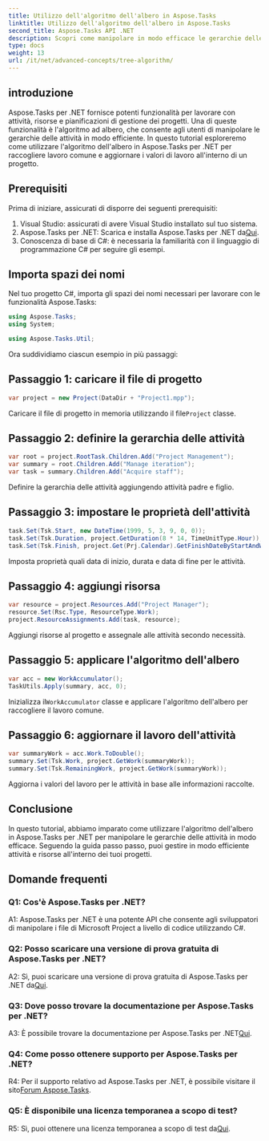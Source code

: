 ```yaml
---
title: Utilizzo dell'algoritmo dell'albero in Aspose.Tasks
linktitle: Utilizzo dell'algoritmo dell'albero in Aspose.Tasks
second_title: Aspose.Tasks API .NET
description: Scopri come manipolare in modo efficace le gerarchie delle attività nei tuoi progetti .NET utilizzando l'algoritmo dell'albero di Aspose.Tasks.
type: docs
weight: 13
url: /it/net/advanced-concepts/tree-algorithm/
---
```

## introduzione

Aspose.Tasks per .NET fornisce potenti funzionalità per lavorare con attività, risorse e pianificazioni di gestione dei progetti. Una di queste funzionalità è l'algoritmo ad albero, che consente agli utenti di manipolare le gerarchie delle attività in modo efficiente. In questo tutorial esploreremo come utilizzare l'algoritmo dell'albero in Aspose.Tasks per .NET per raccogliere lavoro comune e aggiornare i valori di lavoro all'interno di un progetto.

## Prerequisiti

Prima di iniziare, assicurati di disporre dei seguenti prerequisiti:

1. Visual Studio: assicurati di avere Visual Studio installato sul tuo sistema.
2.  Aspose.Tasks per .NET: Scarica e installa Aspose.Tasks per .NET da[Qui](https://releases.aspose.com/tasks/net/).
3. Conoscenza di base di C#: è necessaria la familiarità con il linguaggio di programmazione C# per seguire gli esempi.

## Importa spazi dei nomi

Nel tuo progetto C#, importa gli spazi dei nomi necessari per lavorare con le funzionalità Aspose.Tasks:

```csharp
using Aspose.Tasks;
using System;

using Aspose.Tasks.Util;

```

Ora suddividiamo ciascun esempio in più passaggi:

## Passaggio 1: caricare il file di progetto

```csharp
var project = new Project(DataDir + "Project1.mpp");
```

 Caricare il file di progetto in memoria utilizzando il file`Project` classe.

## Passaggio 2: definire la gerarchia delle attività

```csharp
var root = project.RootTask.Children.Add("Project Management");
var summary = root.Children.Add("Manage iteration");
var task = summary.Children.Add("Acquire staff");
```

Definire la gerarchia delle attività aggiungendo attività padre e figlio.

## Passaggio 3: impostare le proprietà dell'attività

```csharp
task.Set(Tsk.Start, new DateTime(1999, 5, 3, 9, 0, 0));
task.Set(Tsk.Duration, project.GetDuration(8 * 14, TimeUnitType.Hour));
task.Set(Tsk.Finish, project.Get(Prj.Calendar).GetFinishDateByStartAndWork(task.Get(Tsk.Start), task.Get(Tsk.Duration)));
```

Imposta proprietà quali data di inizio, durata e data di fine per le attività.

## Passaggio 4: aggiungi risorsa

```csharp
var resource = project.Resources.Add("Project Manager");
resource.Set(Rsc.Type, ResourceType.Work);
project.ResourceAssignments.Add(task, resource);
```

Aggiungi risorse al progetto e assegnale alle attività secondo necessità.

## Passaggio 5: applicare l'algoritmo dell'albero

```csharp
var acc = new WorkAccumulator();
TaskUtils.Apply(summary, acc, 0);
```

 Inizializza il`WorkAccumulator` classe e applicare l'algoritmo dell'albero per raccogliere il lavoro comune.

## Passaggio 6: aggiornare il lavoro dell'attività

```csharp
var summaryWork = acc.Work.ToDouble();
summary.Set(Tsk.Work, project.GetWork(summaryWork));
summary.Set(Tsk.RemainingWork, project.GetWork(summaryWork));
```

Aggiorna i valori del lavoro per le attività in base alle informazioni raccolte.

## Conclusione

In questo tutorial, abbiamo imparato come utilizzare l'algoritmo dell'albero in Aspose.Tasks per .NET per manipolare le gerarchie delle attività in modo efficace. Seguendo la guida passo passo, puoi gestire in modo efficiente attività e risorse all'interno dei tuoi progetti.

## Domande frequenti

### Q1: Cos'è Aspose.Tasks per .NET?

A1: Aspose.Tasks per .NET è una potente API che consente agli sviluppatori di manipolare i file di Microsoft Project a livello di codice utilizzando C#.

### Q2: Posso scaricare una versione di prova gratuita di Aspose.Tasks per .NET?

 A2: Sì, puoi scaricare una versione di prova gratuita di Aspose.Tasks per .NET da[Qui](https://releases.aspose.com/).

### Q3: Dove posso trovare la documentazione per Aspose.Tasks per .NET?

 A3: È possibile trovare la documentazione per Aspose.Tasks per .NET[Qui](https://reference.aspose.com/tasks/net/).

### Q4: Come posso ottenere supporto per Aspose.Tasks per .NET?

 R4: Per il supporto relativo ad Aspose.Tasks per .NET, è possibile visitare il sito[Forum Aspose.Tasks](https://forum.aspose.com/c/tasks/15).

### Q5: È disponibile una licenza temporanea a scopo di test?

 R5: Sì, puoi ottenere una licenza temporanea a scopo di test da[Qui](https://purchase.aspose.com/temporary-license/).